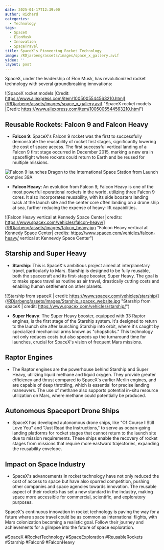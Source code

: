 ```yaml
---
date: 2025-01-17T12:39:00
author: Richard
categories:
  - Technology
tags:
  - SpaceX
  - ElonMusk
  - Innovation
  - SpaceTravel
title: SpaceX's Pioneering Rocket Technology
image: /RDjarbeng/assets/images/space_x_gallery.avif
video: ''
layout: post
---
```

SpaceX, under the leadership of Elon Musk, has revolutionized rocket technology with several groundbreaking innovations:

![SpaceX rocket models |Credit: https://www.aliexpress.com/item/1005005544563210.html](/RDjarbeng/assets/images/space_x_gallery.avif "SpaceX rocket models |Credit: https://www.aliexpress.com/item/1005005544563210.html")

## **Reusable Rockets: Falcon 9 and Falcon Heavy**

- **Falcon 9**: SpaceX's Falcon 9 rocket was the first to successfully demonstrate the reusability of rocket first stages, significantly lowering the cost of space access. The first successful vertical landing of a Falcon 9 first stage occurred in December 2015, marking a new era in spaceflight where rockets could return to Earth and be reused for multiple missions. 

![Falcon 9 launches Dragon to the International Space Station from Launch Complex 39A](/RDjarbeng/assets/images/falcon_9.jpg "Falcon 9 launches Dragon to the International Space Station from Launch Complex 39A| credit:https://www.spacex.com/vehicles/falcon-9/")

- **Falcon Heavy**: An evolution from Falcon 9, Falcon Heavy is one of the most powerful operational rockets in the world, utilizing three Falcon 9 cores. It also incorporates reusability, with its side boosters landing back at the launch site and the center core often landing on a drone ship at sea, further reducing the expense of heavy-lift capabilities.

![Falcon Heavy vertical at Kennedy Space Center| credits: https://www.spacex.com/vehicles/falcon-heavy/](/RDjarbeng/assets/images/falcon_heavy.jpg "Falcon Heavy vertical at Kennedy Space Center| credits: https://www.spacex.com/vehicles/falcon-heavy/ vertical at Kennevdy Space Center")

## **Starship and Super Heavy**

- **Starship**: This is SpaceX's ambitious project aimed at interplanetary travel, particularly to Mars. Starship is designed to be fully reusable, both the spacecraft and its first-stage booster, Super Heavy. The goal is to make space travel as routine as air travel, drastically cutting costs and enabling human settlement on other planets.

![Starship from spaceX | credit: https://www.spacex.com/vehicles/starship/](/RDjarbeng/assets/images/Starship_spacex_website.jpg "Starship from spaceX | credit: https://www.spacex.com/vehicles/starship/")

- **Super Heavy**: The Super Heavy booster, equipped with 33 Raptor engines, is the first stage of the Starship system. It's designed to return to the launch site after launching Starship into orbit, where it's caught by specialized mechanical arms known as "chopsticks." This technology not only reduces costs but also speeds up the turnaround time for launches, crucial for SpaceX's vision of frequent Mars missions.

## **Raptor Engines**

- The Raptor engines are the powerhouse behind Starship and Super Heavy, utilizing liquid methane and liquid oxygen. They provide greater efficiency and thrust compared to SpaceX's earlier Merlin engines, and are capable of deep throttling, which is essential for precise landing maneuvers. The use of methane also supports potential in-situ resource utilization on Mars, where methane could potentially be produced.

## **Autonomous Spaceport Drone Ships**

- SpaceX has developed autonomous drone ships, like "Of Course I Still Love You" and "Just Read the Instructions," to serve as ocean-going landing platforms for rocket stages that cannot return to the launch site due to mission requirements. These ships enable the recovery of rocket stages from missions that require more eastward trajectories, expanding the reusability envelope.

## **Impact on Space Industry**

- SpaceX's advancements in rocket technology have not only reduced the cost of access to space but have also spurred competition, pushing other companies and space agencies towards innovation. The reusable aspect of their rockets has set a new standard in the industry, making space more accessible for commercial, scientific, and exploratory purposes.

SpaceX's continuous innovation in rocket technology is paving the way for a future where space travel could be as common as international flights, with Mars colonization becoming a realistic goal. Follow their journey and achievements for a glimpse into the future of space exploration.

#SpaceX #RocketTechnology #SpaceExploration #ReusableRockets #Starship #Falcon9 #FalconHeavy

